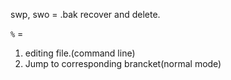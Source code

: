
swp, swo = .bak recover and delete.

`%` = 
1. editing file.(command line)
2. Jump to corresponding brancket(normal mode)


